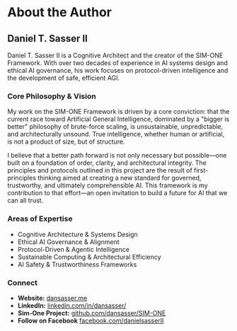 # About the Author

## Daniel T. Sasser II

Daniel T. Sasser II is a Cognitive Architect and the creator of the SIM-ONE Framework. With over two decades of experience in AI systems design and ethical AI governance, his work focuses on protocol-driven intelligence and the development of safe, efficient AGI.

### Core Philosophy & Vision

My work on the SIM-ONE Framework is driven by a core conviction: that the current race toward Artificial General Intelligence, dominated by a "bigger is better" philosophy of brute-force scaling, is unsustainable, unpredictable, and architecturally unsound. True intelligence, whether human or artificial, is not a product of size, but of structure.

I believe that a better path forward is not only necessary but possible—one built on a foundation of order, clarity, and architectural integrity. The principles and protocols outlined in this project are the result of first-principles thinking aimed at creating a new standard for governed, trustworthy, and ultimately comprehensible AI. This framework is my contribution to that effort—an open invitation to build a future for AI that we can all trust.

### Areas of Expertise

* Cognitive Architecture & Systems Design
* Ethical AI Governance & Alignment
* Protocol-Driven & Agentic Intelligence
* Sustainable Computing & Architectural Efficiency
* AI Safety & Trustworthiness Frameworks

### Connect

* **Website:** [dansasser.me](https://dansasser.me)
* **LinkedIn:** [linkedin.com/in/dansasser/](https://www.linkedin.com/in/dansasser/)
* **Sim-One Project:** [github.com/dansasser/SIM-ONE](https://github.com/dansasser/SIM-ONE)
* **Follow on Facebook** [facebook.com/danielsasserII](https://www.facebook.com/danielsasserII)